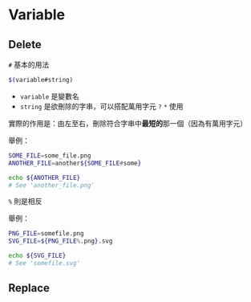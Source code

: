 # Variable

## Delete

`#` 基本的用法

```bash
$(variable#string)
```

* `variable` 是變數名
* `string` 是欲刪除的字串，可以搭配萬用字元 `?` `*` 使用

實際的作用是：由左至右，刪除符合字串中**最短的**那一個（因為有萬用字元）

舉例：

```bash
SOME_FILE=some_file.png
ANOTHER_FILE=another${SOME_FILE#some}

echo ${ANOTHER_FILE}
# See 'another_file.png'
```

`%` 則是相反

舉例：

```bash
PNG_FILE=somefile.png
SVG_FILE=${PNG_FILE%.png}.svg

echo ${SVG_FILE}
# See 'somefile.svg'
```

## Replace
